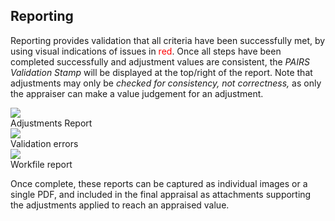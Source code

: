 ## Reporting

Reporting provides validation that all criteria have been successfully met, by
using visual indications of issues in <span style="color: red">red</span>.  Once all
steps have been completed successfully and adjustment values are consistent, the
*PAIRS Validation Stamp* will be displayed at the top/right of the report.  Note
that adjustments may only be *checked for consistency, not correctness,* as only the
appraiser can make a value judgement for an adjustment.

<div class="pure-g">
<div class="pure-u-1-3">
  <img class="screenshot" src="/images/gandysoft/validate-adjustments-1.png">
  <figcaption>Adjustments Report</figcaption>
</div>
<div class="pure-u-1-3">
  <img class="screenshot" src="/images/gandysoft/validate-adjustments-2-errors.png">
  <figcaption>Validation errors</figcaption>
</div>
<div class="pure-u-1-3">
  <img class="screenshot" src="/images/gandysoft/workfile-report.png">
  <figcaption>Workfile report</figcaption>
</div>
</div>

Once complete, these reports can be captured as individual images or a single PDF,
and included in the final appraisal as attachments supporting the adjustments
applied to reach an appraised value.

